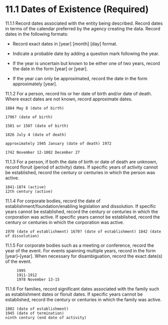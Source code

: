 # 11.1 Dates of Existence (Required)

11.1.1 Record dates associated with the entity being described. Record dates in terms of the calendar preferred by the agency creating the data. Record dates in the following formats:

* Record exact dates in [year] [month] [day] format.

* Indicate a probable date by adding a question mark following the year.

* If the year is uncertain but known to be either one of two years, record the date in the form [year] or [year].

* If the year can only be approximated, record the date in the form approximately
[year].

11.1.2 For a person, record his or her date of birth and/or date of death. Where exact dates are not known, record approximate dates.
```
1884 May 8 (date of birth)

1796? (date of birth)

1501 or 1507 (date of birth)

1826 July 4 (date of death)

approximately 1945 January (date of death) 1972

1742 November 12-1802 December 27
```
11.1.3 For a person, if both the date of birth or date of death are unknown, record floruit (period of activity) dates. If specific years of activity cannot be established, record the century or centuries in which the person was active.
```
1841-1874 (active)
12th century (active)
```

11.1.4 For corporate bodies, record the date of establishment/foundation/enabling legislation and dissolution. If specific years cannot be established, record the century or centuries in which the corporation was active. If specific years cannot be established, record the century or centuries in which the corporation was active.

`1970 (date of establishment) 1670? (date of establishment) 1842 (date of dissolution)`

11.1.5 For corporate bodies such as a meeting or conference, record the year of the event. For events spanning multiple years, record in the form [year]–[year]. When necessary for disambiguation, record the exact date(s) of the event.
```
     1995
     1911-1912
     1978 November 13-15
```

11.1.6 For families, record significant dates associated with the family such as establishment dates or floruit dates. If specific years cannot be established, record the century or centuries in which the family was active.
```
1802 (date of establishment)
1945 (date of termination)
ninth century (end date of activity)
```
